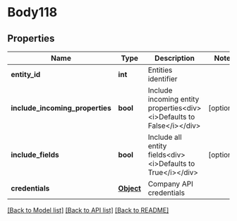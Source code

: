 # Body118

## Properties
Name | Type | Description | Notes
------------ | ------------- | ------------- | -------------
**entity_id** | **int** | Entities identifier | 
**include_incoming_properties** | **bool** | Include incoming entity properties&lt;div&gt;&lt;i&gt;Defaults to False&lt;/i&gt;&lt;/div&gt; | [optional] 
**include_fields** | **bool** | Include all entity fields&lt;div&gt;&lt;i&gt;Defaults to True&lt;/i&gt;&lt;/div&gt; | [optional] 
**credentials** | [**Object**](Object.md) | Company API credentials | 

[[Back to Model list]](../README.md#documentation-for-models) [[Back to API list]](../README.md#documentation-for-api-endpoints) [[Back to README]](../README.md)


